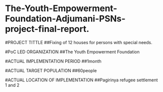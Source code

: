 # The-Youth-Empowerment-Foundation-Adjumani-PSNs-project-final-report.

#PROJECT TITTLE
##Fixing of 12 houses for persons with special needs.

#PoC LED ORGANIZATION
##The Youth Empowerment Foundation

#ACTUAL IMPLEMENTATION PERIOD
##1month

#ACTUAL TARGET POPULATION
##60people

#ACTUAL LOCATION OF IMPLEMENTATION
##Pagirinya refugee settlement 1 and 2
